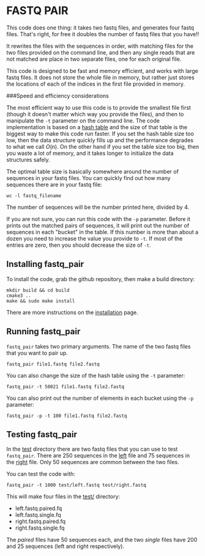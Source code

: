 # FASTQ PAIR

This code does one thing: it takes two fastq files, and generates four fastq files. That's right, for free it doubles 
the number of fastq files that you have!!

It rewrites the files with the sequences in order, with matching files for the two files provided on the command line, 
and then any single reads that are not matched are place in two separate files, one for each original file.

This code is designed to be fast and memory efficient, and works with large fastq files. It does not store the whole
file in memory, but rather just stores the locations of each of the indices in the first file provided in memory.

###Speed and efficiency considerations

The most efficient way to use this code is to provide the smallest file first (though it doesn't matter which way you 
provide the files), and then to manipulate the `-t` parameter on the command line. The code implementation is based 
on a [hash table](https://en.wikipedia.org/wiki/Hash_table) and the size of that table is the biggest way to make this 
code run faster. If you set the hash table size too low, then the data structure quickly fills up and the performance
degrades to what we call _O_(n). On the other hand if you  set the table size too big, then you waste a lot of memory, 
and it takes longer to initialize the data structures safely.

The optimal table size is basically somewhere around the number of sequences in your fastq files. You can quickly find 
out how many sequences there are in your fastq file:

```
wc -l fastq_filename
```
The number of sequences will be the number printed here, divided by 4.

If you are not sure, you can run this code with the `-p` parameter. Before it prints out the matched pairs of sequences,
it will print out the number of sequences in each "bucket" in the table. If this number is more than about a dozen you
need to increase the value you provide to `-t`. If most of the entries are zero, then you should decrease the size of 
`-t`.

## Installing fastq_pair

To install the code, grab the github repository, then make a build directory:
```$xslt
mkdir build && cd build
cmake3 ..
make && sudo make install
```
There are more instructions on the [installation](INSTALLATION.md) page.

## Running fastq_pair 

`fastq_pair` takes two primary arguments. The name of the two fastq files that you want to pair up. 

```$xslt
fastq_pair file1.fastq file2.fastq
```

You can also change the size of the hash table using the `-t` parameter:

```$xslt
fastq_pair -t 50021 file1.fastq file2.fastq
```

You can also print out the number of elements in each bucket using the `-p` parameter:

```$xslt
fastq_pair -p -t 100 file1.fastq file2.fastq
```


## Testing fastq_pair

In the [test](test/) directory there are two fastq files that you can use to test `fastq_pair`. There are 250 sequences
in the [left](test/left.fastq) file and 75 sequences in the [right](test/right.fastq) file. Only 50 sequences are common
between the two files.

You can test the code with:

```$xslt
fastq_pair -t 1000 test/left.fastq test/right.fastq
```

This will make four files in the [test/](test) directory:
- left.fastq.paired.fq
- left.fastq.single.fq
- right.fastq.paired.fq
- right.fastq.single.fq

The _paired_ files have 50 sequences each, and the two _single_ files have 200 and 25 sequences (left and right respectively).


